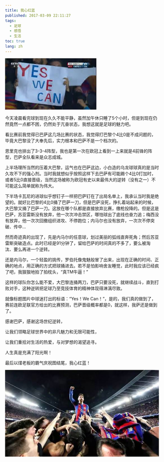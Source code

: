```yaml
---
title: 我心红蓝
published: 2017-03-09 22:11:27
tags: 
  - 足球
  - 感悟
  - 生活
toc: true
lang: zh
---
```


![58c164ae99466.png](../_images/我心红蓝/1.jpeg)

<!--more-->

今天凌晨看完球到现在久久不能平静，虽然加午休只睡了5个小时，但是到现在仍然竟然一点都不困，仍然处于亢奋状态，我想这就是足球的魅力吧。

看比赛前我觉得已巴萨这几场比赛的状态，我觉得打巴黎个4比0是不成问题的，毕竟大巴黎没了大奉先后，实力根本和巴萨不是一个档次的。

恩里克也排出了3-3-4阵型，我也是第一次在欧冠上看到一上来就是4前锋的阵型，巴萨全队看来是众志成城。

上半场理所当然的压着大巴黎，运气也在巴萨这边，小白造的乌龙球球真的是当时久攻不下的强心剂。当时我就想似乎按照这样下去巴萨有可能踢个4比0打加时，或者5比0直接晋级，当然这场被称为欧冠有史以来最伟大的逆转（没有之一）不可能这么简单就称为伟大。

下半场卡瓦尼的进球似乎想钉子一样把巴萨钉在了出局名单上，我承认当时我是绝望的。就好比巴黎的4比0捅了巴萨一刀，但是巴萨没死，挣扎着站起来的时候，大巴黎又捅了巴萨一刀。这放在哪个队都是直接放弃比赛，缴枪投降的。但是这是巴萨，苏亚雷斯没有放弃，他一次次冲击禁区，哪怕球出了底线也奋力追；梅西没有放弃，他一次次回撤组织进攻、不停跑位；内马尔也没有放弃，一次次不停突破、传中...

然而奇迹真的出现了，先是内马尔的任意球，划过美丽的弧线直奔死角；然后苏亚雷斯突破造点。此时已经是91分钟了，留给巴萨的时间真的不多了，要么被淘汰、要么再进一个逆转。

还是内马尔，一个轻盈的挑传，罗伯托像鬼魅般冒了出来，出现在正确的时间、正确的地点，用正确的方式把球捅进去。若不是怕影响舍友睡觉，此时我应该已经疯了吧，我狠狠地拍了拍枕头，“真TM牛逼！”

这样的球队你怎么能不爱，大巴黎连捅两刀，巴萨只要没死，就继续战斗，直到打败对手，这种逆转把足球乃至竞技体育的精神体现得淋漓尽致。

就像标题图片中球迷打出的标语：“Yes！We Can！”，是的，我们真的做到了，赛前连欧足联官方给出的比赛预测，巴萨晋级概率都是0，就这样，我萨还是做到了。

感谢巴萨，感谢这场世纪逆转，

让我们领略足球世界中的非凡魅力和无限可能性，

让我们重拾对生活的热爱，与对梦想的渴望追寻。

人生真是充满了阳光啊！

最后以煤老板的霸气庆祝图结尾，我心红蓝！



![58c164f038664.jpg](../_images/我心红蓝/2.jpeg)
